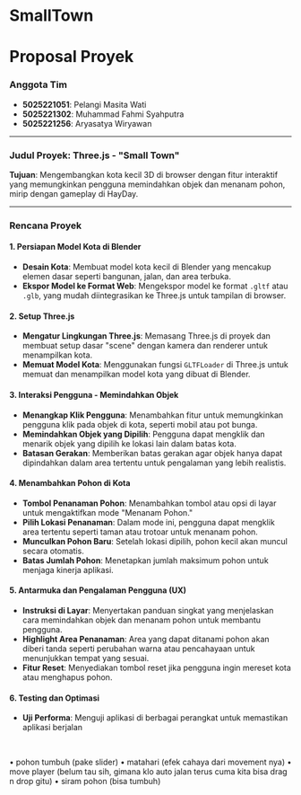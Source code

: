 # SmallTown
# Proposal Proyek

### Anggota Tim
- **5025221051**: Pelangi Masita Wati
- **5025221302**: Muhammad Fahmi Syahputra
- **5025221256**: Aryasatya Wiryawan

---

### Judul Proyek: Three.js - "Small Town"

**Tujuan**: Mengembangkan kota kecil 3D di browser dengan fitur interaktif yang memungkinkan pengguna memindahkan objek dan menanam pohon, mirip dengan gameplay di HayDay.

---

### Rencana Proyek

#### 1. **Persiapan Model Kota di Blender**
   - **Desain Kota**: Membuat model kota kecil di Blender yang mencakup elemen dasar seperti bangunan, jalan, dan area terbuka.
   - **Ekspor Model ke Format Web**: Mengekspor model ke format `.gltf` atau `.glb`, yang mudah diintegrasikan ke Three.js untuk tampilan di browser.

#### 2. **Setup Three.js**
   - **Mengatur Lingkungan Three.js**: Memasang Three.js di proyek dan membuat setup dasar "scene" dengan kamera dan renderer untuk menampilkan kota.
   - **Memuat Model Kota**: Menggunakan fungsi `GLTFLoader` di Three.js untuk memuat dan menampilkan model kota yang dibuat di Blender.

#### 3. **Interaksi Pengguna - Memindahkan Objek**
   - **Menangkap Klik Pengguna**: Menambahkan fitur untuk memungkinkan pengguna klik pada objek di kota, seperti mobil atau pot bunga.
   - **Memindahkan Objek yang Dipilih**: Pengguna dapat mengklik dan menarik objek yang dipilih ke lokasi lain dalam batas kota.
   - **Batasan Gerakan**: Memberikan batas gerakan agar objek hanya dapat dipindahkan dalam area tertentu untuk pengalaman yang lebih realistis.

#### 4. **Menambahkan Pohon di Kota**
   - **Tombol Penanaman Pohon**: Menambahkan tombol atau opsi di layar untuk mengaktifkan mode "Menanam Pohon."
   - **Pilih Lokasi Penanaman**: Dalam mode ini, pengguna dapat mengklik area tertentu seperti taman atau trotoar untuk menanam pohon.
   - **Munculkan Pohon Baru**: Setelah lokasi dipilih, pohon kecil akan muncul secara otomatis.
   - **Batas Jumlah Pohon**: Menetapkan jumlah maksimum pohon untuk menjaga kinerja aplikasi.

#### 5. **Antarmuka dan Pengalaman Pengguna (UX)**
   - **Instruksi di Layar**: Menyertakan panduan singkat yang menjelaskan cara memindahkan objek dan menanam pohon untuk membantu pengguna.
   - **Highlight Area Penanaman**: Area yang dapat ditanami pohon akan diberi tanda seperti perubahan warna atau pencahayaan untuk menunjukkan tempat yang sesuai.
   - **Fitur Reset**: Menyediakan tombol reset jika pengguna ingin mereset kota atau menghapus pohon.

#### 6. **Testing dan Optimasi**
   - **Uji Performa**: Menguji aplikasi di berbagai perangkat untuk memastikan aplikasi berjalan

<br>

•⁠  ⁠pohon tumbuh (pake slider)
•⁠  ⁠⁠matahari (efek cahaya dari movement nya)
•⁠  ⁠⁠move player (belum tau sih, gimana klo auto jalan terus cuma kita bisa drag n drop gitu)
•⁠  ⁠⁠siram pohon (bisa tumbuh)

